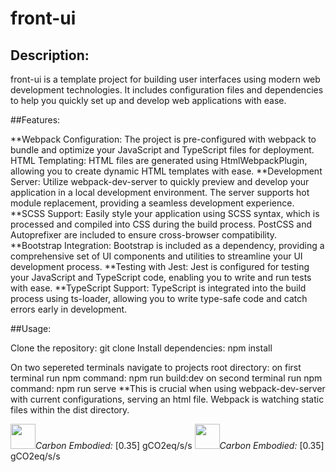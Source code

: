 # front-ui
## Description:
front-ui is a template project for building user interfaces using modern web development technologies. It includes configuration files and dependencies to help you quickly set up and develop web applications with ease.

##Features:

**Webpack Configuration: The project is pre-configured with webpack to bundle and optimize your JavaScript and TypeScript files for deployment.
HTML Templating: HTML files are generated using HtmlWebpackPlugin, allowing you to create dynamic HTML templates with ease.
**Development Server: Utilize webpack-dev-server to quickly preview and develop your application in a local development environment. The server supports hot module replacement, providing a seamless development experience.
**SCSS Support: Easily style your application using SCSS syntax, which is processed and compiled into CSS during the build process. PostCSS and Autoprefixer are included to ensure cross-browser compatibility.
**Bootstrap Integration: Bootstrap is included as a dependency, providing a comprehensive set of UI components and utilities to streamline your UI development process.
**Testing with Jest: Jest is configured for testing your JavaScript and TypeScript code, enabling you to write and run tests with ease.
**TypeScript Support: TypeScript is integrated into the build process using ts-loader, allowing you to write type-safe code and catch errors early in development.

##Usage:

Clone the repository: git clone <repository-url>
Install dependencies: npm install

On two sepereted terminals navigate to projects root directory:
on first terminal run npm command: npm run build:dev 
on second terminal run npm command: npm run serve 
**This is crucial when using webpack-dev-server with current configurations, serving an html file. Webpack is watching static files within the dist directory.




<image width="40" height="40" src="https://if.greensoftware.foundation/img/logo.svg"><span style="color:#green">*Carbon Embodied:* [0.35] gCO2eq/s/s</span>
<image width="40" height="40" src="https://if.greensoftware.foundation/img/logo.svg"><span style="color:#green">*Carbon Embodied:* [0.35] gCO2eq/s/s</span>
